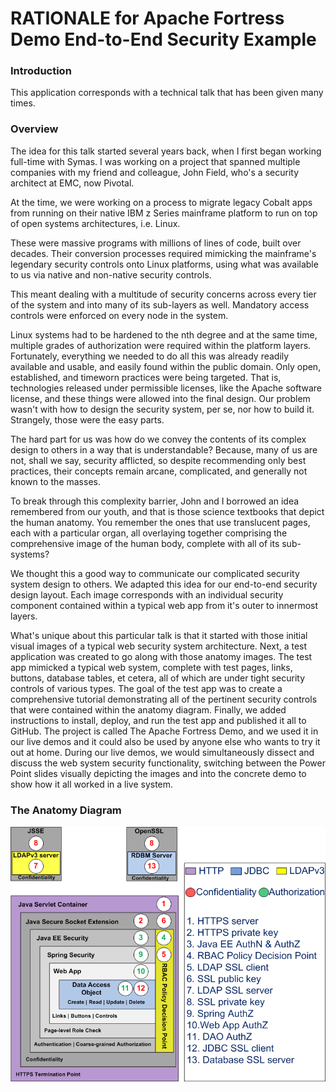 # RATIONALE for Apache Fortress Demo End-to-End Security Example

### Introduction

This application corresponds with a technical talk that has been given many times.

### Overview

The idea for this talk started several years back, when I first began working full-time with Symas. I was working on a project that spanned multiple companies with my friend and colleague, John Field, who's a security architect at EMC, now Pivotal.

At the time, we were working on a process to migrate legacy Cobalt apps from running on their native IBM z Series mainframe platform to run on top of open systems architectures, i.e. Linux.

These were massive programs with millions of lines of code, built over decades. Their conversion processes required mimicking the mainframe's legendary security controls onto Linux platforms, using what was available to us via native and non-native security controls.

This meant dealing with a multitude of security concerns across every tier of the system and into many of its sub-layers as well. Mandatory access controls were enforced on every node in the system.

Linux systems had to be hardened to the nth degree and at the same time, multiple grades of authorization were required within the platform layers. Fortunately, everything we needed to do all this was already readily available and usable, and easily found within the public domain.
Only open, established, and timeworn practices were being targeted. That is, technologies released under permissible licenses, like the Apache software license, and these things were allowed into the final design. Our problem wasn't with how to design the security system, per se, nor how to build it. Strangely, those were the easy parts.

The hard part for us was how do we convey the contents of its complex design to others in a way that is understandable? Because, many of us are not, shall we say, security afflicted, so despite recommending only best practices, their concepts remain arcane, complicated, and generally not known to the masses.

To break through this complexity barrier, John and I borrowed an idea remembered from our youth, and that is those science textbooks that depict the human anatomy. You remember the ones that use translucent pages, each with a particular organ, all overlaying together comprising the comprehensive image of the human body, complete with all of its sub-systems?

We thought this a good way to communicate our complicated security system design to others. We adapted this idea for our end-to-end security design layout. Each image corresponds with an individual security component contained within a typical web app from it's outer to innermost layers.

What's unique about this particular talk is that it started with those initial visual images of a typical web security system architecture.  Next, a test application was created to go along with those anatomy images. The test app mimicked a typical web system, complete with test pages, links, buttons, database tables, et cetera, all of which are under tight security controls of various types.  The goal of the test app was to create a comprehensive tutorial demonstrating all of the pertinent security controls that were contained within the anatomy diagram. Finally, we added instructions to install, deploy, and run the test app and published it all to GitHub.  The project is called The Apache Fortress Demo, and we used it in our live demos and it could also be used by anyone else who wants to try it out at home. During our live demos, we would simultaneously dissect and discuss the web system security functionality, switching between the Power Point slides visually depicting the images and into the concrete demo to show how it all worked in a live system.

### The Anatomy Diagram
 ![Apache Fortress Demo Security Layers](src/main/javadoc/doc-files/Demo2-Block-Diagram.png  "Apache Fortress Demo")


